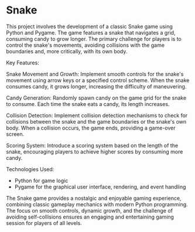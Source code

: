 # Snake

This project involves the development of a classic Snake game using Python and Pygame. The game features a snake that navigates a grid, consuming candy to grow longer. The primary challenge for players is to control the snake's movements, avoiding collisions with the game boundaries and, more critically, with its own body.

Key Features:

Snake Movement and Growth: Implement smooth controls for the snake's movement using arrow keys or a specified control scheme. When the snake consumes candy, it grows longer, increasing the difficulty of maneuvering.

Candy Generation: Randomly spawn candy on the game grid for the snake to consume. Each time the snake eats a candy, its length increases.

Collision Detection: Implement collision detection mechanisms to check for collisions between the snake and the game boundaries or the snake's own body. When a collision occurs, the game ends, providing a game-over screen.

Scoring System: Introduce a scoring system based on the length of the snake, encouraging players to achieve higher scores by consuming more candy.

Technologies Used:
- Python for game logic
- Pygame for the graphical user interface, rendering, and event handling
  
The Snake game provides a nostalgic and enjoyable gaming experience, combining classic gameplay mechanics with modern Python programming. The focus on smooth controls, dynamic growth, and the challenge of avoiding self-collisions ensures an engaging and entertaining gaming session for players of all levels.
